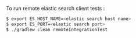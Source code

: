 To run remote elastic search client tests :
```bash
$ export ES_HOST_NAME=<elastic search host name>
$ export ES_PORT=<elastic search port>
$ ./gradlew clean remoteIntegrationTest
```
